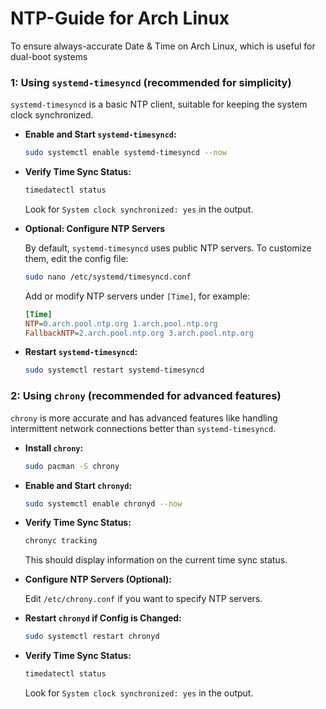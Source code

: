 # NTP-Guide for Arch Linux

To ensure always-accurate Date & Time on Arch Linux, which is useful for dual-boot systems

### 1: Using `systemd-timesyncd` (recommended for simplicity)
`systemd-timesyncd` is a basic NTP client, suitable for keeping the system clock synchronized.

- **Enable and Start `systemd-timesyncd`:**

   ```bash
   sudo systemctl enable systemd-timesyncd --now
   ```

- **Verify Time Sync Status:**

   ```bash
   timedatectl status
   ```

   Look for `System clock synchronized: yes` in the output.

- **Optional: Configure NTP Servers**

   By default, `systemd-timesyncd` uses public NTP servers. To customize them, edit the config file:

   ```bash
   sudo nano /etc/systemd/timesyncd.conf
   ```

   Add or modify NTP servers under `[Time]`, for example:

   ```ini
   [Time]
   NTP=0.arch.pool.ntp.org 1.arch.pool.ntp.org
   FallbackNTP=2.arch.pool.ntp.org 3.arch.pool.ntp.org
   ```

- **Restart `systemd-timesyncd`:**

   ```bash
   sudo systemctl restart systemd-timesyncd
   ```

### 2: Using `chrony` (recommended for advanced features)
`chrony` is more accurate and has advanced features like handling intermittent network connections better than `systemd-timesyncd`.

- **Install `chrony`:**

   ```bash
   sudo pacman -S chrony
   ```

- **Enable and Start `chronyd`:**

   ```bash
   sudo systemctl enable chronyd --now
   ```

- **Verify Time Sync Status:**

   ```bash
   chronyc tracking
   ```

   This should display information on the current time sync status.

- **Configure NTP Servers (Optional):**

   Edit `/etc/chrony.conf` if you want to specify NTP servers.

- **Restart `chronyd` if Config is Changed:**

   ```bash
   sudo systemctl restart chronyd
   ```
- **Verify Time Sync Status:**

   ```bash
   timedatectl status
   ```

   Look for `System clock synchronized: yes` in the output.

